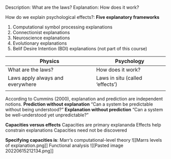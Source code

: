 Description: What are the laws?
Explanation: How does it work?

How do we explain psychological effects?:
**Five explanatory frameworks**
1. Computational symbol processing explanations
2. Connectionist explanations
3. Neuroscience explanations
4. Evolutionary explanations
5. Belif Desire Intention (BDI) explanations (not part of this course)


| Physics                          | Psychology                      |
| -------------------------------- | ------------------------------- |
| What are the laws?               | How does it work?               |
| Laws apply always and everywhere | Laws in situ (called ‘effects’) |
|                                  |                                 |

According to Cummins (2000), explanation and prediction are independent notions.
**Prediction without explanation** 
“Can a system be predictable without being understood?” 
**Explanation without prediction**
“Can a system be well-understood yet unpredictable?”

**Capacities versus effects**
 Capacities are primary explananda
 Effects help constrain explanations
 Capacities need not be discovered 
 
**Specifying capacities is**:
Marr’s computational-level theory
![[Marrs levels of explanation.png]]
Functional analysis
![[Pasted image 20220615212134.png]]